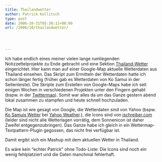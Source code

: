 ```yaml
---
title: Thailandwetter
author: Patrick Kollitsch
type: post
date: 2006-10-31T05:30:11+00:00
url: /2006/10/thailandwetter/




---
```

Ich habe endlich eines meiner vielen lange rumliegenden Notizzettelprojekte zu Ende gebracht und eine Sektion [Thailand-Wetter][1] eingerichtet. Hier kann man auf einer Google-Map aktuelle Wetterdaten aus Thailand einsehen. Das Skript zum Ermitteln der Wetterdaten hatte ich schon l&auml;nger fertig (fr&uuml;her gab es Wetterdaten von Ko Samui in der Seitenleiste). Die Skripte zum Erstellen von Google-Maps habe ich seit einigen Wochen in verschiedenen Projekten unter den Fingern gehabt (bspw. in der [Twittermap][2]). Somit war alles da um das Ganze gestern abend lokal zusammen zu stampfen und heute schnell hochzuladen. 

Die Map ist wie gesagt von Google, die Wetterdaten sind von Yahoo (bspw. [Ko Samuis Wetter][3] bei [Yahoo Weather][4].), die Icons sind von [jschreiber.com][5] (leider sind nicht alle Wetterlagen vorr&auml;tig, dem Sonnenicon ist daher Zweifel entgegenzubringen). Das Ganze habe ich gleich in ein Wettermap-Textpattern-Plugin gegossen, das nicht frei verf&uuml;gbar ist.

Damit ergibt sich ein Mashup mit dem aktuellen Wetter in Thailand.

Es w&auml;re kein &#8220;echter Patrick&#8221; ohne Todo-Liste: Die Icons sind noch ein wenig fehlplatziert und die Daten manchmal fehlerhaft.

 [1]: /thailand-wetter/
 [2]: http://grauhirn.org/twittermap
 [3]: http://us.rd.yahoo.com/dailynews/rss/weather/Ko_Samui__TH/*http://xml.weather.yahoo.com/forecast/THXX0046_c.html
 [4]: http://weather.yahoo.com/
 [5]: http://www.jschreiber.com/archives/2005/01/weather_icons_u.html